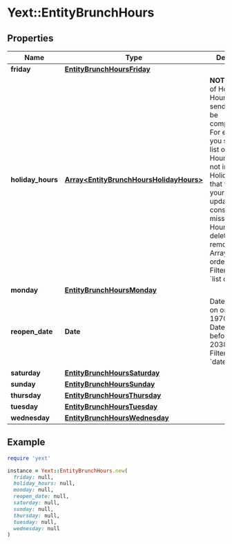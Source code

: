# Yext::EntityBrunchHours

## Properties

| Name | Type | Description | Notes |
| ---- | ---- | ----------- | ----- |
| **friday** | [**EntityBrunchHoursFriday**](EntityBrunchHoursFriday.md) |  | [optional] |
| **holiday_hours** | [**Array&lt;EntityBrunchHoursHolidayHours&gt;**](EntityBrunchHoursHolidayHours.md) |  **NOTE:** The list of Holiday Hours that you send us must be comprehensive. For example, if you send us a list of Holiday Hours that does not include Holiday Hours that you sent in your last update, Yext considers the missing Holiday Hours to be deleted, and we remove them.   Array must be ordered.   Filtering Type: &#x60;list of object&#x60; | [optional] |
| **monday** | [**EntityBrunchHoursMonday**](EntityBrunchHoursMonday.md) |  | [optional] |
| **reopen_date** | **Date** |  Date must be on or after 1970-01-01 Date must be before or on 2038-01-01  Filtering Type: &#x60;date&#x60; | [optional] |
| **saturday** | [**EntityBrunchHoursSaturday**](EntityBrunchHoursSaturday.md) |  | [optional] |
| **sunday** | [**EntityBrunchHoursSunday**](EntityBrunchHoursSunday.md) |  | [optional] |
| **thursday** | [**EntityBrunchHoursThursday**](EntityBrunchHoursThursday.md) |  | [optional] |
| **tuesday** | [**EntityBrunchHoursTuesday**](EntityBrunchHoursTuesday.md) |  | [optional] |
| **wednesday** | [**EntityBrunchHoursWednesday**](EntityBrunchHoursWednesday.md) |  | [optional] |

## Example

```ruby
require 'yext'

instance = Yext::EntityBrunchHours.new(
  friday: null,
  holiday_hours: null,
  monday: null,
  reopen_date: null,
  saturday: null,
  sunday: null,
  thursday: null,
  tuesday: null,
  wednesday: null
)
```

